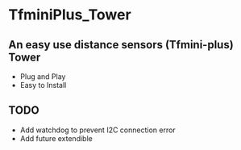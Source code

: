 # TfminiPlus_Tower

## An easy use distance sensors (Tfmini-plus) Tower
* Plug and Play
* Easy to Install

## TODO
* Add watchdog to prevent I2C connection error
* Add future extendible
